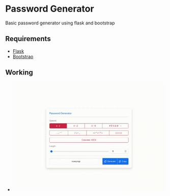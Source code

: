 # Password Generator
Basic password generator using flask and bootstrap

## Requirements
+ [Flask](https://flask.palletsprojects.com/en/stable/ )
+ [Bootstrao](https://getbootstrap.com/ )

## Working
+ ![](./assets/video.gif)
